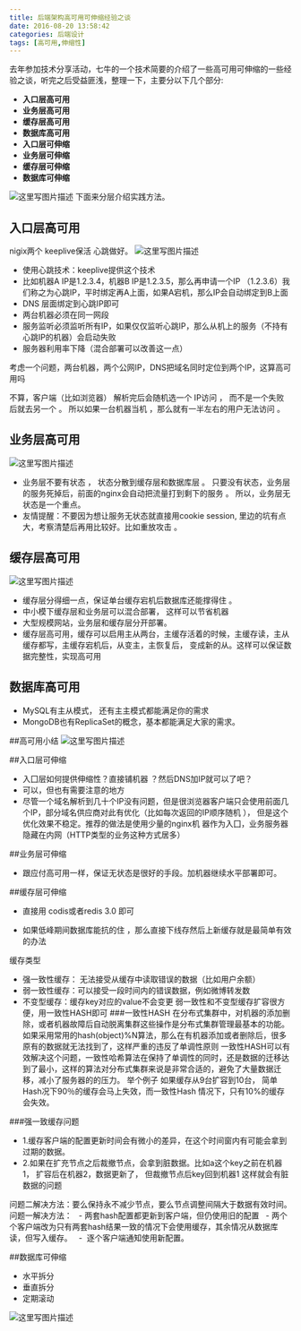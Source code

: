 ```yaml
---
title: 后端架构高可用可伸缩经验之谈
date: 2016-08-20 13:58:42
categories: 后端设计
tags: [高可用,伸缩性]
---
```


去年参加技术分享活动，七牛的一个技术简要的介绍了一些高可用可伸缩的一些经验之谈，听完之后受益匪浅，整理一下，主要分以下几个部分: 
- **入口层高可用**
- **业务层高可用**
- **缓存层高可用**
- **数据库高可用**
- **入口层可伸缩**
- **业务层可伸缩**
- **缓存层可伸缩**
- **数据库可伸缩**

![这里写图片描述](http://img.blog.csdn.net/20170311215755234)
下面来分层介绍实践方法。

## 入口层高可用
nigix两个 keeplive保活 心跳做好。
![这里写图片描述](http://img.blog.csdn.net/20170311231039838)
<!--more-->
- 使用心跳技术：keeplive提供这个技术
- 比如机器A IP是1.2.3.4，机器B IP是1.2.3.5，那么再申请一个IP （1.2.3.6）我们称之为心跳IP，平时绑定再A上面，如果A宕机，那么IP会自动绑定到B上面
- DNS 层面绑定到心跳IP即可
- 两台机器必须在同一网段
- 服务监听必须监听所有IP，如果仅仅监听心跳IP，那么从机上的服务（不持有心跳IP的机器）会启动失败
- 服务器利用率下降（混合部署可以改善这一点）

考虑一个问题，两台机器，两个公网IP，DNS把域名同时定位到两个IP，这算高可用吗

不算，客户端（比如浏览器） 解析完后会随机选一个 IP访问 ， 而不是一个失败后就去另一个 。 所以如果一台机器当机 ，那么就有一半左右的用户无法访问 。 

## 业务层高可用
![这里写图片描述](http://img.blog.csdn.net/20170311225420144)

 - 业务层不要有状态 ， 状态分散到缓存层和数据库层 。 只要没有状态，业务层的服务死掉后，前面的nginx会自动把流量打到剩下的服务 。 所以，业务层无状态是一个重点。
 - 友情提醒：不要因为想让服务无状态就直接用cookie session, 里边的坑有点大，考察清楚后再用比较好。比如重放攻击 。
 
## 缓存层高可用
![这里写图片描述](http://img.blog.csdn.net/20170311232825767)
- 缓存层分得细一点，保证单台缓存宕机后数据库还能撑得住 。 
- 中小模下缓存层和业务层可以混合部署， 这样可以节省机器 
- 大型规模网站，业务层和缓存层分开部署。
- 缓存层高可用，缓存可以启用主从两台，主缓存活着的时候，主缓存读，主从缓存都写，主缓存宕机后，从变主，主恢复后， 变成新的从。这样可以保证数据完整性，实现高可用 

## 数据库高可用
- MySQL有主从模式， 还有主主模式都能满足你的需求
- MongoDB也有ReplicaSet的概念，基本都能满足大家的需求。 

##高可用小结
![这里写图片描述](http://img.blog.csdn.net/20170311232021034)

##入口层可伸缩
- 入囗层如何提供伸缩性？直接铺机器 ？然后DNS加IP就可以了吧？ 
- 可以，但也有需要注意的地方
- 尽管一个域名解析到几十个IP没有问题，但是很浏览器客户端只会使用前面几个IP，部分域名供应商对此有优化（比如每次返回的IP顺序随机 ）， 但是这个优化效果不稳定。推荐的做法是使用少量的nginx机 器作为入囗，业务服务器隐藏在内网（HTTP类型的业务这种方式居多） 

##业务层可伸缩

- 跟应付高可用一样，保证无状态是很好的手段。加机器继续水平部署即可。 

##缓存层可伸缩
- 直接用 codis或者redis 3.0 即可 

- 如果低峰期间数据库能抗的住 ，那么直接下线存然后上新缓存就是最简单有效的办法 

缓存类型 

- 强一致性缓存： 无法接受从缓存中读取错误的数据（比如用户余额）
- 弱一致性缓存：可以接受一段时间内的错误数据，例如微博转发数
- 不变型缓存：缓存key对应的value不会变更
弱一致性和不变型缓存扩容很方便，用一致性HASH即可
###一致性HASH
在分布式集群中，对机器的添加删除，或者机器故障后自动脱离集群这些操作是分布式集群管理最基本的功能。如果采用常用的hash(object)%N算法，那么在有机器添加或者删除后，很多原有的数据就无法找到了，这样严重的违反了单调性原则
一致性HASH可以有效解决这个问题，一致性哈希算法在保持了单调性的同时，还是数据的迁移达到了最小，这样的算法对分布式集群来说是非常合适的，避免了大量数据迁移，减小了服务器的的压力。
举个例子
如果缓存从9台扩容到10台， 简单Hash况下90％的缓存会马上失效，而一致性Hash 情况下，只有10%的缓存会失效。

###强一致缓存问题
- 1.缓存客户端的配置更新时间会有微小的差异，在这个时间窗内有可能会拿到过期的数据。
- 2.如果在扩充节点之后裁撤节点，会拿到脏数据。比如a这个key之前在机器1， 扩容后在机器2，数据更新了， 但裁撤节点后key回到机器1 这样就会有脏数据的问题


问题二解决方法：要么保持永不减少节点，要么节点调整间隔大于数据有效时间。
问题一解决方法：
  - 两套hash配置都更新到客户端，但仍使用旧的配置
  - 两个个客户端改为只有两套hash结果一致的情况下会使用缓存，其余情况从数据库读，但写入缓存。
  -  逐个客户端通知使用新配置。




##数据库可伸缩
- 水平拆分
- 垂直拆分
- 定期滚动


![这里写图片描述](http://img.blog.csdn.net/20170312134420992?)